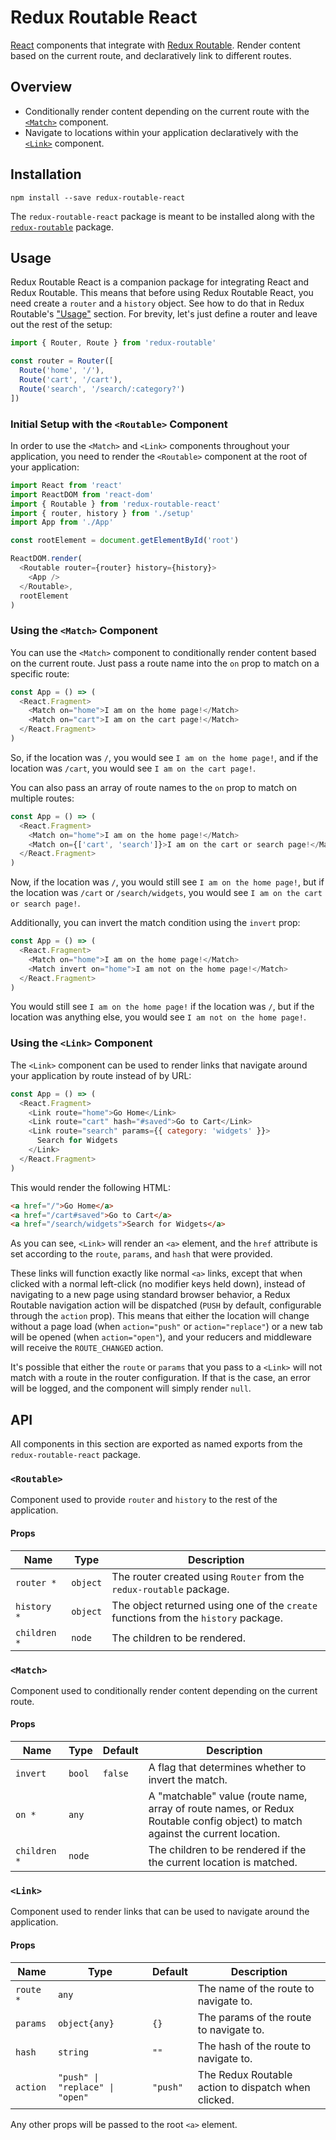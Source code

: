 # Redux Routable React

[React](https://reactjs.org/) components that integrate with [Redux
Routable](https://www.npmjs.com/package/redux-routable). Render content based on
the current route, and declaratively link to different routes.

## Overview

- Conditionally render content depending on the current route with the
  [`<Match>`](#match) component.
- Navigate to locations within your application declaratively with the
  [`<Link>`](#link) component.

## Installation

```shell
npm install --save redux-routable-react
```

The `redux-routable-react` package is meant to be installed along with the
[`redux-routable`](https://www.npmjs.com/package/redux-routable#installation)
package.

## Usage

Redux Routable React is a companion package for integrating React and Redux
Routable. This means that before using Redux Routable React, you need create a
`router` and a `history` object. See how to do that in Redux Routable's
["Usage"](https://www.npmjs.com/package/redux-routable#usage) section. For
brevity, let's just define a router and leave out the rest of the setup:

```javascript
import { Router, Route } from 'redux-routable'

const router = Router([
  Route('home', '/'),
  Route('cart', '/cart'),
  Route('search', '/search/:category?')
])
```

### Initial Setup with the `<Routable>` Component

In order to use the `<Match>` and `<Link>` components throughout your
application, you need to render the `<Routable>` component at the root of your
application:

```javascript
import React from 'react'
import ReactDOM from 'react-dom'
import { Routable } from 'redux-routable-react'
import { router, history } from './setup'
import App from './App'

const rootElement = document.getElementById('root')

ReactDOM.render(
  <Routable router={router} history={history}>
    <App />
  </Routable>,
  rootElement
)
```

### Using the `<Match>` Component

You can use the `<Match>` component to conditionally render content based on the
current route. Just pass a route name into the `on` prop to match on a specific
route:

```javascript
const App = () => (
  <React.Fragment>
    <Match on="home">I am on the home page!</Match>
    <Match on="cart">I am on the cart page!</Match>
  </React.Fragment>
)
```

So, if the location was `/`, you would see `I am on the home page!`, and if the
location was `/cart`, you would see `I am on the cart page!`.

You can also pass an array of route names to the `on` prop to match on multiple
routes:

```javascript
const App = () => (
  <React.Fragment>
    <Match on="home">I am on the home page!</Match>
    <Match on={['cart', 'search']}>I am on the cart or search page!</Match>
  </React.Fragment>
)
```

Now, if the location was `/`, you would still see `I am on the home page!`, but
if the location was `/cart` or `/search/widgets`, you would see `I am on the
cart or search page!`.

Additionally, you can invert the match condition using the `invert` prop:

```javascript
const App = () => (
  <React.Fragment>
    <Match on="home">I am on the home page!</Match>
    <Match invert on="home">I am not on the home page!</Match>
  </React.Fragment>
)
```

You would still see `I am on the home page!` if the location was `/`, but if the
location was anything else, you would see `I am not on the home page!`.

### Using the `<Link>` Component

The `<Link>` component can be used to render links that navigate around your
application by route instead of by URL:

```javascript
const App = () => (
  <React.Fragment>
    <Link route="home">Go Home</Link>
    <Link route="cart" hash="#saved">Go to Cart</Link>
    <Link route="search" params={{ category: 'widgets' }}>
      Search for Widgets
    </Link>
  </React.Fragment>
)
```

This would render the following HTML:

```html
<a href="/">Go Home</a>
<a href="/cart#saved">Go to Cart</a>
<a href="/search/widgets">Search for Widgets</a>
```

As you can see, `<Link>` will render an `<a>` element, and the `href` attribute
is set according to the `route`, `params`, and `hash` that were provided.

These links will function exactly like normal `<a>` links, except that when
clicked with a normal left-click (no modifier keys held down), instead of
navigating to a new page using standard browser behavior, a Redux Routable
navigation action will be dispatched (`PUSH` by default, configurable through
the `action` prop). This means that either the location will change without a
page load (when `action="push"` or `action="replace"`) or a new tab will be
opened (when `action="open"`), and your reducers and middleware will receive the
`ROUTE_CHANGED` action.

It's possible that either the `route` or `params` that you pass to a `<Link>`
will not match with a route in the router configuration. If that is the case, an
error will be logged, and the component will simply render `null`.

## API

All components in this section are exported as named exports from the
`redux-routable-react` package.

### `<Routable>`

Component used to provide `router` and `history` to the rest of the application.

#### Props

| Name         | Type     | Description                                                                         |
| ------------ | -------- | ----------------------------------------------------------------------------------- |
| `router *`   | `object` | The router created using `Router` from the `redux-routable` package.                |
| `history *`  | `object` | The object returned using one of the `create` functions from the `history` package. |
| `children *` | `node`   | The children to be rendered.                                                        |

### `<Match>`

Component used to conditionally render content depending on the current route.

#### Props

| Name         | Type   | Default | Description                                                                                                                    |
| ------------ | ------ | ------- | ------------------------------------------------------------------------------------------------------------------------------ |
| `invert`     | `bool` | `false` | A flag that determines whether to invert the match.                                                                            |
| `on *`       | `any`  |         | A "matchable" value (route name, array of route names, or Redux Routable config object) to match against the current location. |
| `children *` | `node` |         | The children to be rendered if the the current location is matched.                                                            |

### `<Link>`

Component used to render links that can be used to navigate around the
application.

#### Props

| Name      | Type                            | Default  | Description                                         |
| --------- | ------------------------------- | -------- | --------------------------------------------------- |
| `route *` | `any`                           |          | The name of the route to navigate to.               |
| `params`  | `object{any}`                   | `{}`     | The params of the route to navigate to.             |
| `hash`    | `string`                        | `""`     | The hash of the route to navigate to.               |
| `action`  | `"push" \| "replace" \| "open"` | `"push"` | The Redux Routable action to dispatch when clicked. |

Any other props will be passed to the root `<a>` element.
